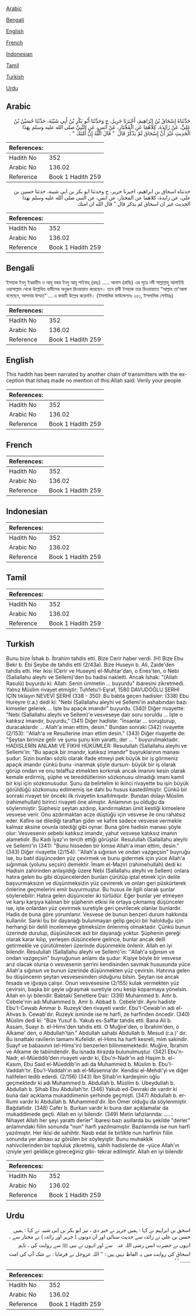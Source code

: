 [Arabic](#arabic)

[Bengali](#bengali)

[English](#english)

[French](#french)

[Indonesian](#indonesian)

[Tamil](#tamil)

[Turkish](#turkish)

[Urdu](#urdu)

## Arabic


<div dir="rtl" lang="ar" style={{fontSize:'larger',backgroundColor:'#f8f9fa',padding:20}}>
حَدَّثَنَاهُ إِسْحَاقُ بْنُ إِبْرَاهِيمَ، أَخْبَرَنَا جَرِيرٌ، ح وَحَدَّثَنَا أَبُو بَكْرِ بْنُ أَبِي شَيْبَةَ، حَدَّثَنَا حُسَيْنُ بْنُ عَلِيٍّ، عَنْ زَائِدَةَ، كِلاَهُمَا عَنِ الْمُخْتَارِ، عَنْ أَنَسٍ، عَنِ النَّبِيِّ صلى الله عليه وسلم بِهَذَا الْحَدِيثِ غَيْرَ أَنَّ إِسْحَاقَ لَمْ يَذْكُرْ قَالَ ‏ "‏ قَالَ اللَّهُ إِنَّ أُمَّتَكَ ‏"‏ ‏.‏
</div>
<div style={{backgroundColor:'#f8f9fa',padding:20, marginBottom: 10}}><table> <thead> <tr> <th>References:</th> <th></th> </tr> </thead> <tbody><tr><td>Hadith No</td><td>352</td></tr><tr><td>Arabic No</td><td>136.02</td></tr><tr><td>Reference</td><td>Book 1 Hadith 259</td></tr></tbody></table></div>


<div dir="rtl" lang="ar" style={{fontSize:'larger',backgroundColor:'#f8f9fa',padding:20}}>
حدثناه اسحاق بن ابراهيم، اخبرنا جرير، ح وحدثنا ابو بكر بن ابي شيبة، حدثنا حسين بن علي، عن زايدة، كلاهما عن المختار، عن انس، عن النبي صلى الله عليه وسلم بهذا الحديث غير ان اسحاق لم يذكر قال " قال الله ان امتك
</div>
<div style={{backgroundColor:'#f8f9fa',padding:20, marginBottom: 10}}><table> <thead> <tr> <th>References:</th> <th></th> </tr> </thead> <tbody><tr><td>Hadith No</td><td>352</td></tr><tr><td>Arabic No</td><td>136.02</td></tr><tr><td>Reference</td><td>Book 1 Hadith 259</td></tr></tbody></table></div>

## Bengali


<div dir="ltr" lang="bn" style={{fontSize:'larger',backgroundColor:'#f8f9fa',padding:20}}>
ইসহাক ইবনু ইবরাহীম ও আবূ বকর ইবনু আবূ শাইবাহ্ (রহঃ) ..... আনাস (রাযিঃ) এর সূত্রে নবী সাল্লাল্লাহু আলাইহি ওয়াসাল্লাম থেকে উল্লেখিত হাদীসের অনুরূপ রিওয়ায়াত করেছেন। তবে রাবী ইসহাক তার রিওয়ায়াতে “আল্লাহ তা'আলা বলেছেন, আপনার উম্মত" ... এ কথাটি উল্লেখ করেননি। (ইসলামিক ফাউন্ডেশনঃ ২৫১, ইসলামিক সেন্টারঃ)
</div>
<div style={{backgroundColor:'#f8f9fa',padding:20, marginBottom: 10}}><table> <thead> <tr> <th>References:</th> <th></th> </tr> </thead> <tbody><tr><td>Hadith No</td><td>352</td></tr><tr><td>Arabic No</td><td>136.02</td></tr><tr><td>Reference</td><td>Book 1 Hadith 259</td></tr></tbody></table></div>

## English


<div dir="ltr" lang="en" style={{fontSize:'larger',backgroundColor:'#f8f9fa',padding:20}}>
This hadith has been narrated by another chain of transmitters with the exception that Ishaq made no mention of this:Allah said: Verily your people
</div>
<div style={{backgroundColor:'#f8f9fa',padding:20, marginBottom: 10}}><table> <thead> <tr> <th>References:</th> <th></th> </tr> </thead> <tbody><tr><td>Hadith No</td><td>352</td></tr><tr><td>Arabic No</td><td>136.02</td></tr><tr><td>Reference</td><td>Book 1 Hadith 259</td></tr></tbody></table></div>

## French


<div dir="ltr" lang="fr" style={{fontSize:'larger',backgroundColor:'#f8f9fa',padding:20}}>

</div>
<div style={{backgroundColor:'#f8f9fa',padding:20, marginBottom: 10}}><table> <thead> <tr> <th>References:</th> <th></th> </tr> </thead> <tbody><tr><td>Hadith No</td><td>352</td></tr><tr><td>Arabic No</td><td>136.02</td></tr><tr><td>Reference</td><td>Book 1 Hadith 259</td></tr></tbody></table></div>

## Indonesian


<div dir="ltr" lang="id" style={{fontSize:'larger',backgroundColor:'#f8f9fa',padding:20}}>

</div>
<div style={{backgroundColor:'#f8f9fa',padding:20, marginBottom: 10}}><table> <thead> <tr> <th>References:</th> <th></th> </tr> </thead> <tbody><tr><td>Hadith No</td><td>352</td></tr><tr><td>Arabic No</td><td>136.02</td></tr><tr><td>Reference</td><td>Book 1 Hadith 259</td></tr></tbody></table></div>

## Tamil


<div dir="ltr" lang="ta" style={{fontSize:'larger',backgroundColor:'#f8f9fa',padding:20}}>

</div>
<div style={{backgroundColor:'#f8f9fa',padding:20, marginBottom: 10}}><table> <thead> <tr> <th>References:</th> <th></th> </tr> </thead> <tbody><tr><td>Hadith No</td><td>352</td></tr><tr><td>Arabic No</td><td>136.02</td></tr><tr><td>Reference</td><td>Book 1 Hadith 259</td></tr></tbody></table></div>

## Turkish


<div dir="ltr" lang="tr" style={{fontSize:'larger',backgroundColor:'#f8f9fa',padding:20}}>
Bunu bize İshak b. İbrahim tahdis etti. Bize Cerir haber verdi. (H) Bize Ebu Bekr b. Ebi Şeybe de tahdis etti (2/43a). Bize Huseyn b. Ali, Zaide'den tahdis etti. Her ikisi (Cerir ve Huseyn) el-Muhtar'dan, o Enes'ten, o Nebi (Sallallahu aleyhi ve Sellem)'den bu hadisi nakletti. Ancak İshak: "(Allah Rasulü) buyurdu ki: Allah: Senin ümmetin ... buyurdu" ibaresini zikretmedi. Yalnız Müslim rivayet etmiştir; Tuhfetu'l-Eşraf, 1580 DAVUDOĞLU ŞERHİ İÇİN tıklayın NEVEVİ ŞERHİ (338 - 350): Bu babta geçen hadisler: (338) Ebu Hureyre (r.a.) dedi ki: "Nebi (Sallallahu aleyhi ve Sellemi'in ashabından bazı kimseler gelerek ... İşte bu apaçık imandır" buyurdu. (340) Diğer rivayette: "Nebi (Sallallahu aleyhi ve Sellem)'e vesveseye dair soru soruldu ... İşte o katıksız imandır, buyurdu," (341) Diğer hadiste: "İnsanlar ... soruşturup, duracaklardır ... Allah'a iman ettim, desin." Bundan sonraki (342) rivayette (2/153): ''Allah'a ve Resullerine iman ettim desin." (343) Diğer rivayette de: "Şeytan birinize gelir ve şunu şunu kim yarattı, der ... " buyurulmaktadır. HADİSLERİN ANLAMI VE FIKHİ HÜKÜMLER: Resulullah (Sallallahu aleyhi ve Sellemi'in: "Bu apaçık bir imandır, katıksız imandır" buyruklarının manası şudur: Sizin bunları sözlü olarak ifade etmeyi pek büyük bir iş görmeniz apaçık imandır çünkü bunu -inanmak şöyle dursun- büyük bir iş olarak görüp ondan ve onu telaffuz etmekten korkmak ancak imanını kesin olarak kemale erdirmiş, şüphe ve tereddütlerinin sözkonusu olmadığı imanı kamil bir kişi için sözkonusudur. Şunu da belirtelim ki ikinci rivayette bu işin büyük görüldüğü sözkonusu edilmemiş ise dahi bu husus kastedilmiştir. Çünkü bir sonraki rivayet bir önceki ilk rivayetin kısaltılmışıdır. Bundan dolayı Müslim (rahimehullah) birinci rivayeti öne almıştır. Anlamının şu olduğu da söylenmiştir: Şüphesiz şeytan azdırıp, kandırmaktan ümit kestiği kimselere vesvese verir. Onu azdırmaktan acze düştüğü için vesvese ile onu rahatsız eder. Kafire ise dilediği taraftan gider ve kafire sadece vesvese vermekle kalmaz aksine onunla istediği gibi oynar. Buna göre hadisin manası şöyle olur: Vesvesenin sebebi katıksız imandır, yahut vesvese katıksız imanın alametidir. Bu Kadı İyaz'ın tercih ettiği görüştür. Resulullah (Sallallahu aleyhi ve Sellem)'in (341): "Bunu hisseden bir kimse Allah'a iman ettim, desin." (343) Diğer rivayette (2/154): ''Allah'a sığınsın ve ondan vazgeçsin" buyruğu ise, bu batıl düşünceden yüz çevirmek ve bunu gidermek için yüce Allah'a sığınmak (yolunu seçsin) demektir. İmam el-Maziri (rahimehullah) dedi ki: Hadisin zahirinden anlaşıldığı üzere Nebi (Sallallahu aleyhi ve Sellem) onlara hatıra gelen bu gibi düşüncelerden bunları çürütüp iptal etmek için delile başvurmaksızın ve düşünmeksizin yüz çevirerek ve onları geri püskürterek önlerine geçmelerini emir buyurmuştur. Bu husus ile ilgili olarak şunlar söylenebilir: Hatıra gelen düşünceler iki türlüdür. Eğer bunlar yer etmeyen ve karşı karşıya kalınan bir şüphenin etkisi ile ortaya çıkmamış düşünceler ise, işte onlardan yüz çevirmek suretiyle geri çevrilecek olanlar bunlardır. Hadis de buna göre yorumlanır. Vesvese de bunun benzeri durum hakkında kullanılır. Sanki bu bir dayanağı bulunmayan gelip geçici bir halolduğu için herhangi bir delili incelemeye gitmeksizin önlenmiş olmaktadır. Çünkü bunun üzerinde durulup, düşünülecek asli bir dayanağı yoktur. Şüphenin gereği olarak karar kılıp, yerleşen düşüncelere gelince, bunlar ancak delil getirmekle ve çürütülmeleri üzerinde düşünmekle önlenir. Allah en iyi bilendir. Resulullah (Sallallahu aleyhi ve Sellem)'in: ''Allah'a sığınsın ve ondan vazgeçsin" buyruğunun anlamı da şudur: Kişiye böyle bir vesvese arız olacak olursa o vesvesenin şerrini kendisinden savmak hususunda yüce Allah'a sığınsın ve bunun üzerinde düşünmekten yüz çevirsin. Hatırına gelen bu düşüncenin şeytan vesvesesinden olduğunu bilsin. Şeytan ise ancak fesada ve iğvaya çalışır. Onun vesvesesine (2/155) kulak vermekten yüz çevirsin, başka bir şeyle uğraşmak suretiyle onu kesip koparmaya yönelsin. Allah en iyi bilendir. Babtaki Senetlere Dair: (339) Muhammed b. Amr b. Cebele'nin adı Muhammed b. Amr b. Abbad b. Cebele'dir. Aynı hadiste Ebu'I-Cewab Ammar b. Ruzeyk'den rivayeti vardır. Ebu'I-Cewab'ın adı el-Ahvas b. Cewab'dır. Ruzeyk isminde ise re harfi, ze harfinden öncedir. (340) Müslim dedi ki: "Bize Yusuf b. Yakub es-Saffar tahdis etti. Bana Ali b. Assam, Suayr b. el-Hims'den tahdis etti. O Muğire'den, o İbrahim'den, o Alkame' den, o Abdullah'tan." Abdullah sahabi Abdullah b. Mesud (r.a.)' dır. Bu isnattaki ravilerin tamamı Kufelidir. el-Hims ha harfi kesreli, mim sakindir. Suayf ve babasının (el-Hims'in) benzerleri bilinmemektedir. Muğire, İbrahim ve Alkame de tabiindendir. Bu isnada itirazda bulunulmuştur. (342) Ebu'n-Nadr, el-Müeddib'den rivayeti vardır ki, Ebu'n-Nadr'ın adı Haşim b. el-Kasım, Ebu Said el-Müeddib'in adı da Muhammed b. Müslim b. Ebu'I-Vaddah'tır. Ebu'I-Vaddah'ın adı el-Müsenna'dır. Kendisi el-Mehdi'yi ve diğer halifeleri tedib ederdi. (2/156) (343) İbn Şihab'ın kardeşinin oğlu geçmektedir ki adı Muhammed b. Abdullah b. Müslim b. Ubeydullah b. Abdullah b. Şihab Ebu Abdullah'tır. (346) Yakub ed-Devraki de vardır ki buna dair açıklama mukaddimenin şerhinde geçmişti. (347) Abdullah b. er-Rumi vardır ki Abdullah b. Muhammed'dir. İbn Ömer olduğu da söylenmiştir. Bağdatlıdır. (348) Cafer b. Burkan vardır ki buna dair açıklamalar da mukaddimede geçti. Allah en iyi bilendir. (349) Metin lafızlannda: .....: Nihayet Allah her şeyi yarattı derler" ibaresi bazı asıllarda bu şekilde "derler" anlamındaki fiilin sonunda "nun" harfi yazılmamıştır. Bazılannda ise nun harfi yazılmıştır. Her ikisi de sahihtir. Nasb edat ile birlikte nun harfinin fiilin sonunda yer alması az görülen bir söyleyiştir. Bunu muhakkik nahivcilerinden bir topluluk zikretmiş, sahih hadislerde de -yüce Allah'ın izniyle yeri geldikçe göreceğiniz gibi- tekrar edilmiştir. Allah en iyi bilendir
</div>
<div style={{backgroundColor:'#f8f9fa',padding:20, marginBottom: 10}}><table> <thead> <tr> <th>References:</th> <th></th> </tr> </thead> <tbody><tr><td>Hadith No</td><td>352</td></tr><tr><td>Arabic No</td><td>136.02</td></tr><tr><td>Reference</td><td>Book 1 Hadith 259</td></tr></tbody></table></div>

## Urdu


<div dir="rtl" lang="ur" style={{fontSize:'larger',backgroundColor:'#f8f9fa',padding:20}}>
اسحق بن ابراہیم نے کہا : ہمیں جریر نے خبر دی ، نیز ابو بکر بن ابی شیبہ نے کہا : ہمیں حسن بن علی نے زائدہ سے حدیث سنائی اور ان دونوں ( جریر اور زائدہ ) نے مختار سے ، انہوں نے حضرت انس ‌رضی ‌اللہ ‌عنہ ‌ ‌ سے اور انہوں نے نبی ﷺ سے روایت کی ، تاہم اسحاق کی روایت میں یہ الفاظ نہیں ہیں : ’’ اللہ عزوجل نے فرمایا : بے شک آپ کی امت ....... ‘ ‘
</div>
<div style={{backgroundColor:'#f8f9fa',padding:20, marginBottom: 10}}><table> <thead> <tr> <th>References:</th> <th></th> </tr> </thead> <tbody><tr><td>Hadith No</td><td>352</td></tr><tr><td>Arabic No</td><td>136.02</td></tr><tr><td>Reference</td><td>Book 1 Hadith 259</td></tr></tbody></table></div>